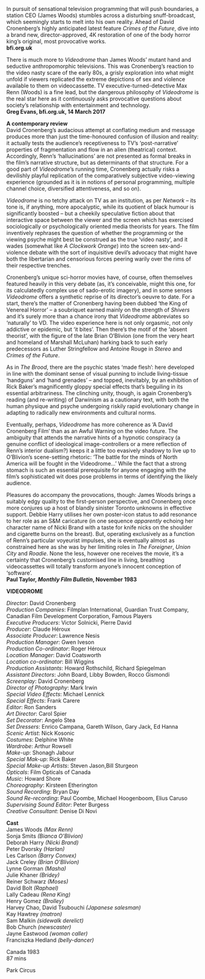 

In pursuit of sensational television programming that will push boundaries, a station CEO (James Woods) stumbles across a disturbing snuff-broadcast, which seemingly starts to melt into his own reality. Ahead of David Cronenberg’s highly anticipated latest feature _Crimes of the Future_, dive into a brand new, director-approved, 4K restoration of one of the body horror king’s original, most provocative works.  
**bfi.org.uk**  

There is much more to _Videodrome_ than James Woods’ mutant hand and seductive anthropomorphic televisions. This was Cronenberg’s reaction to the video nasty scare of the early 80s, a grisly exploration into what might unfold if viewers replicated the extreme depictions of sex and violence available to them on videocassette. TV executive-turned-detective Max Renn (Woods) is a fine lead, but the dangerous philosophy of _Videodrome_ is the real star here as it continuously asks provocative questions about society’s relationship with entertainment and technology.  
**Greg Evans, bfi.org.uk, 14 March 2017**  

**A contemporary review**  
David Cronenberg’s audacious attempt at conflating medium and message produces more than just the time-honoured confusion of illusion and reality: it actually tests the audience’s receptiveness to TV’s ‘post-narrative’ properties of fragmentation and flow in an alien (theatrical) context. Accordingly, Renn’s ‘hallucinations’ are not presented as formal breaks in the film’s narrative structure, but as determinants of that structure. For a good part of _Videodrome_’s running time, Cronenberg actually risks a devilishly playful replication of the comparatively subjective video-viewing experience (grounded as it is in notions of personal programming, multiple channel choice, diversified attentiveness, and so on).

_Videodrome_ is no tetchy attack on TV as an institution, as per _Network_ – its tone is, if anything, more apocalyptic, while its quotient of black humour is significantly boosted – but a cheekily speculative fiction about that interactive space between the viewer and the screen which has exercised sociologically or psychologically oriented media theorists for years. The film inventively rephrases the question of whether the programming or the viewing psyche might best be construed as the true ‘video nasty’, and it wades (somewhat like _A Clockwork Orange_) into the screen sex-and-violence debate with the sort of inquisitive devil’s advocacy that might have both the libertarian and censorious forces peering warily over the rims of their respective trenches.

Cronenberg’s unique sci-horror movies have, of course, often themselves featured heavily in this very debate (as, it’s conceivable, might this one, for its calculatedly complex use of sado-erotic imagery), and in some senses _Videodrome_ offers a synthetic reprise of its director’s oeuvre to date. For a start, there’s the matter of Cronenberg having been dubbed ‘the King of Venereal Horror’ – a soubriquet earned mainly on the strength of _Shivers_ and it’s surely more than a chance irony that _Videodrome_ abbreviates so ‘naturally’ to VD. The video experience here is not only orgasmic, not only addictive or epidemic, but ‘it bites’. Then there’s the motif of the ‘absent theorist’, with the figure of the late Brian O’Blivion (one from the very heart and homeland of Marshall McLuhan) harking back to such early predecessors as Luther Stringfellow and Antoine Rouge in _Stereo_ and _Crimes of the Future_.

As in _The Brood_, there are the psychic states ‘made flesh’: here developed in line with the dominant sense of visual punning to include living-tissue ‘handguns’ and ‘hand grenades’ ­– and topped, inevitably, by an exhibition of Rick Baker’s magnificently gloppy special effects that’s beguiling in its essential arbitrariness. The clinching unity, though, is again Cronenberg’s reading (and re-writing) of Darwinism as a cautionary text, with both the human physique and psyche undergoing riskily rapid evolutionary change in adapting to radically new environments and cultural norms.

Eventually, perhaps, _Videodrome_ has more coherence as ‘A David Cronenberg Film’ than as an Awful Warning on the video future. The ambiguity that attends the narrative hints of a hypnotic conspiracy (a genuine conflict of ideological image-controllers or a mere reflection of Renn’s interior dualism?) keeps it a little too evasively shadowy to live up to O’Blivion’s scene-setting rhetoric: ‘The battle for the minds of North America will be fought in the Videodrome...’ While the fact that a strong stomach is such an essential prerequisite for anyone engaging with the film’s sophisticated wit does pose problems in terms of identifying the likely audience.

Pleasures do accompany the provocations, though: James Woods brings a suitably edgy quality to the first-person perspective, and Cronenberg once more conjures up a host of blandly sinister Toronto unknowns in effective support. Debbie Harry utilises her own poster-icon status to add resonance to her role as an S&M caricature (in one sequence _apparently_ echoing her character name of Nicki Brand with a taste for knife nicks on the shoulder and cigarette burns on the breast). But, operating exclusively as a function of Renn’s particular voyeurist impulses, she is eventually almost as constrained here as she was by her limiting roles in _The Foreigner_, _Union City_ and _Roadie_. None the less, however one receives the movie, it’s a certainty that Cronenberg’s customised line in living, breathing videocassettes will totally transform anyone’s innocent conception of ‘software’.  
**Paul Taylor, _Monthly Film Bulletin_, November 1983**  

**VIDEODROME**

_Director_: David Cronenberg  
_Production Companies_: Filmplan International, Guardian Trust Company, Canadian Film Development Corporation, Famous Players  
_Executive Producers_: Victor Solnicki, Pierre David  
_Producer_: Claude Héroux  
_Associate Producer_: Lawrence Nesis  
_Production Manager_: Gwen Iveson  
_Production Co-ordinator_: Roger Héroux  
_Location Manager_: David Coatsworth  
_Location co-ordinator_: Bill Wiggins  
_Production Assistants_: Howard Rothschild, Richard Spiegelman  
_Assistant Directors_: John Board, Libby Bowden, Rocco Gismondi  
_Screenplay_: David Cronenberg  
_Director of Photography_: Mark Irwin  
_Special Video Effects_: Michael Lennick  
_Special Effects_: Frank Carere  
_Editor_: Ron Sanders  
_Art Director_: Carol Spier  
_Set Decorator_: Angelo Stea  
_Set Dressers_: Enrico Campana, Gareth Wilson, Gary Jack, Ed Hanna  
_Scenic Artist_: Nick Kosonic  
_Costumes_: Delphine White  
_Wardrobe_: Arthur Rowsell  
_Make-up_: Shonagh Jabour  
_Special Mak-up_: Rick Baker  
_Special Make-up Artists_: Steven Jason,Bill Sturgeon  
_Opticals_: Film Opticals of Canada  
_Music_: Howard Shore  
_Choreography_: Kirsteen Etherington  
_Sound Recording_: Bryan Day  
_Sound Re-recording_: Paul Coombe, Michael Hoogenboom, Elius Caruso  
_Supervising Sound Editor_: Peter Burgess  
_Creative Consultant_: Denise Di Novi

**Cast**  
James Woods _(Max Renn)_  
Sonja Smits _(Bianca O’Blivion)_  
Deborah Harry _(Nicki Brand)_  
Peter Dvorsky _(Harlan)_  
Les Carlson _(Barry Convex)_  
Jack Creley _(Brian O’Blivion)_  
Lynne Gorman _(Masha)_  
Julie Khaner _(Bridey)_  
Reiner Schwarz _(Moses)_  
David Bolt _(Raphael)_  
Lally Cadeau _(Rena King)_  
Henry Gomez _(Brolley)_  
Harvey Chao, David Tsubouchi _(Japanese salesman)_  
Kay Hawtrey _(matron)_  
Sam Malkin _(sidewalk derelict)_  
Bob Church _(newscaster)_  
Jayne Eastwood _(woman caller)_  
Franciszka Hedland _(belly-dancer)_  

Canada 1983  
87 mins  

Park Circus  
<!--stackedit_data:
eyJoaXN0b3J5IjpbMTU4Nzk4ODQzNF19
-->